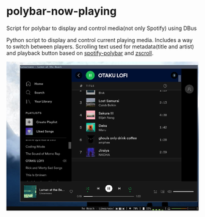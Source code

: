 # polybar-now-playing
Script for polybar to display and control media(not only Spotify) using DBus

Python script to display and control current playing media. Includes a way to switch between players.
Scrolling text used for metadata(title and artist) and playback button based on [spotify-polybar](https://github.com/PrayagS/polybar-spotify) and [zscroll](https://github.com/noctuid/zscroll).

![screenshot](screenshot.png)

